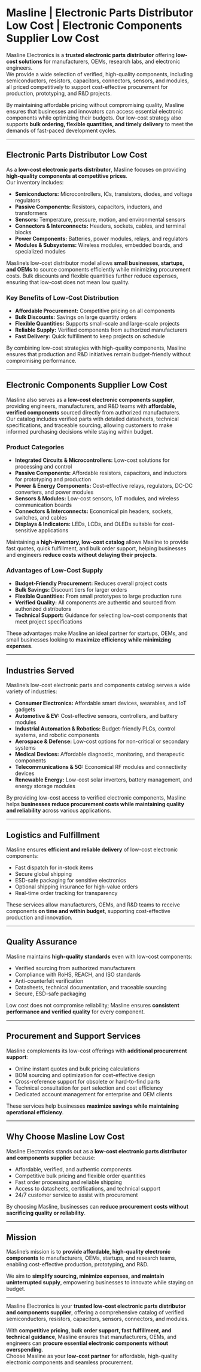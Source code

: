 # Masline | Electronic Parts Distributor Low Cost | Electronic Components Supplier Low Cost

Masline Electronics is a **trusted electronic parts distributor** offering **low-cost solutions** for manufacturers, OEMs, research labs, and electronic engineers.  
We provide a wide selection of verified, high-quality components, including semiconductors, resistors, capacitors, connectors, sensors, and modules, all priced competitively to support cost-effective procurement for production, prototyping, and R&D projects.

By maintaining affordable pricing without compromising quality, Masline ensures that businesses and innovators can access essential electronic components while optimizing their budgets. Our low-cost strategy also supports **bulk ordering, flexible quantities, and timely delivery** to meet the demands of fast-paced development cycles.

---

## Electronic Parts Distributor Low Cost

As a **low-cost electronic parts distributor**, Masline focuses on providing **high-quality components at competitive prices**.  
Our inventory includes:

- **Semiconductors:** Microcontrollers, ICs, transistors, diodes, and voltage regulators  
- **Passive Components:** Resistors, capacitors, inductors, and transformers  
- **Sensors:** Temperature, pressure, motion, and environmental sensors  
- **Connectors & Interconnects:** Headers, sockets, cables, and terminal blocks  
- **Power Components:** Batteries, power modules, relays, and regulators  
- **Modules & Subsystems:** Wireless modules, embedded boards, and specialized modules  

Masline’s low-cost distributor model allows **small businesses, startups, and OEMs** to source components efficiently while minimizing procurement costs. Bulk discounts and flexible quantities further reduce expenses, ensuring that low-cost does not mean low quality.

### Key Benefits of Low-Cost Distribution
- **Affordable Procurement:** Competitive pricing on all components  
- **Bulk Discounts:** Savings on large quantity orders  
- **Flexible Quantities:** Supports small-scale and large-scale projects  
- **Reliable Supply:** Verified components from authorized manufacturers  
- **Fast Delivery:** Quick fulfillment to keep projects on schedule  

By combining low-cost strategies with high-quality components, Masline ensures that production and R&D initiatives remain budget-friendly without compromising performance.

---

## Electronic Components Supplier Low Cost

Masline also serves as a **low-cost electronic components supplier**, providing engineers, manufacturers, and R&D teams with **affordable, verified components** sourced directly from authorized manufacturers.  
Our catalog includes verified parts with detailed datasheets, technical specifications, and traceable sourcing, allowing customers to make informed purchasing decisions while staying within budget.

### Product Categories
- **Integrated Circuits & Microcontrollers:** Low-cost solutions for processing and control  
- **Passive Components:** Affordable resistors, capacitors, and inductors for prototyping and production  
- **Power & Energy Components:** Cost-effective relays, regulators, DC-DC converters, and power modules  
- **Sensors & Modules:** Low-cost sensors, IoT modules, and wireless communication boards  
- **Connectors & Interconnects:** Economical pin headers, sockets, switches, and cables  
- **Displays & Indicators:** LEDs, LCDs, and OLEDs suitable for cost-sensitive applications  

Maintaining a **high-inventory, low-cost catalog** allows Masline to provide fast quotes, quick fulfillment, and bulk order support, helping businesses and engineers **reduce costs without delaying their projects**.

### Advantages of Low-Cost Supply
- **Budget-Friendly Procurement:** Reduces overall project costs  
- **Bulk Savings:** Discount tiers for larger orders  
- **Flexible Quantities:** From small prototypes to large production runs  
- **Verified Quality:** All components are authentic and sourced from authorized distributors  
- **Technical Support:** Guidance for selecting low-cost components that meet project specifications  

These advantages make Masline an ideal partner for startups, OEMs, and small businesses looking to **maximize efficiency while minimizing expenses**.

---

## Industries Served

Masline’s low-cost electronic parts and components catalog serves a wide variety of industries:

- **Consumer Electronics:** Affordable smart devices, wearables, and IoT gadgets  
- **Automotive & EV:** Cost-effective sensors, controllers, and battery modules  
- **Industrial Automation & Robotics:** Budget-friendly PLCs, control systems, and robotic components  
- **Aerospace & Defense:** Low-cost options for non-critical or secondary systems  
- **Medical Devices:** Affordable diagnostic, monitoring, and therapeutic components  
- **Telecommunications & 5G:** Economical RF modules and connectivity devices  
- **Renewable Energy:** Low-cost solar inverters, battery management, and energy storage modules  

By providing low-cost access to verified electronic components, Masline helps **businesses reduce procurement costs while maintaining quality and reliability** across various applications.

---

## Logistics and Fulfillment

Masline ensures **efficient and reliable delivery** of low-cost electronic components:

- Fast dispatch for in-stock items  
- Secure global shipping  
- ESD-safe packaging for sensitive electronics  
- Optional shipping insurance for high-value orders  
- Real-time order tracking for transparency  

These services allow manufacturers, OEMs, and R&D teams to receive components **on time and within budget**, supporting cost-effective production and innovation.

---

## Quality Assurance

Masline maintains **high-quality standards** even with low-cost components:

- Verified sourcing from authorized manufacturers  
- Compliance with RoHS, REACH, and ISO standards  
- Anti-counterfeit verification  
- Datasheets, technical documentation, and traceable sourcing  
- Secure, ESD-safe packaging  

Low cost does not compromise reliability; Masline ensures **consistent performance and verified quality** for every component.

---

## Procurement and Support Services

Masline complements its low-cost offerings with **additional procurement support**:

- Online instant quotes and bulk pricing calculations  
- BOM sourcing and optimization for cost-effective design  
- Cross-reference support for obsolete or hard-to-find parts  
- Technical consultation for part selection and cost efficiency  
- Dedicated account management for enterprise and OEM clients  

These services help businesses **maximize savings while maintaining operational efficiency**.

---

## Why Choose Masline Low Cost

Masline Electronics stands out as a **low-cost electronic parts distributor and components supplier** because:

- Affordable, verified, and authentic components  
- Competitive bulk pricing and flexible order quantities  
- Fast order processing and reliable shipping  
- Access to datasheets, certifications, and technical support  
- 24/7 customer service to assist with procurement  

By choosing Masline, businesses can **reduce procurement costs without sacrificing quality or reliability**.

---

## Mission

Masline’s mission is to **provide affordable, high-quality electronic components** to manufacturers, OEMs, startups, and research teams, enabling cost-effective production, prototyping, and R&D.  

We aim to **simplify sourcing, minimize expenses, and maintain uninterrupted supply**, empowering businesses to innovate while staying on budget.

---

Masline Electronics is your **trusted low-cost electronic parts distributor and components supplier**, offering a comprehensive catalog of verified semiconductors, resistors, capacitors, sensors, connectors, and modules.  

With **competitive pricing, bulk order support, fast fulfillment, and technical guidance**, Masline ensures that manufacturers, OEMs, and engineers can **procure essential electronic components without overspending**.  
Choose Masline as your **low-cost partner** for affordable, high-quality electronic components and seamless procurement.
